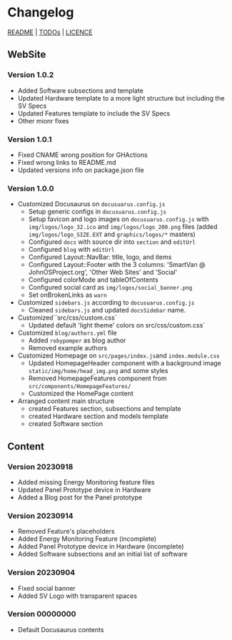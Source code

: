 # Changelog

[README](README.md) | [TODOs](TODOs.md) | [LICENCE](LICENCE.md)


## WebSite

### Version 1.0.2

* Added Software subsections and template
* Updated Hardware template to a more light structure but including the SV Specs
* Updated Features template to include the SV Specs
* Other mionr fixes

### Version 1.0.1

* Fixed CNAME wrong position for GHActions
* Fixed wrong links to README.md
* Updated versions info on package.json file

### Version 1.0.0

* Customized Docusaurus on `docusuarus.config.js`
    * Setup generic configs in `docusuarus.config.js`
    * Setup favicon and logo images on `docusuarus.config.js` with `img/logos/logo_32.ico` and  `img/logos/logo_200.png` files (added `img/logos/logo_SIZE.EXT` and `graphics/logos/*` masters)
    * Configured `docs` with source dir into `section` and `editUrl`
    * Configured `blog` with `editUrl`
    * Configured Layout::NavBar: title, logo, and items
    * Configured Layout::Footer with the 3 columns: 'SmartVan @ JohnOSProject.org', 'Other Web Sites' and 'Social'
    * Configured colorMode and tableOfContents
    * Configured social card as `img/logos/social_banner.png`
    * Set onBrokenLinks as `warn`
* Customized `sidebars.js` according to `docusuarus.config.js`
    * Cleaned `sidebars.js` and updated `docsSidebar` name.
* Customized``src/css/custom.css`
    * Updated default 'light theme' colors on src/css/custom.css`
* Customized `blog/authors.yml` file
    * Added `robypomper` as blog author
    * Removed example authors
* Customized Homepage on `src/pages/index.js`and `index.module.css`
    * Updated HomepageHeader component with a background image `static/img/home/head_img.png` and some styles
    * Removed HomepageFeatures component from `src/components/HomepageFeatures/`
    * Customized the HomePage content
* Arranged content main structure
    * created Features section, subsections and template 
    * created Hardware section and models template 
    * created Software section 


## Content

### Version 20230918

* Added missing Energy Monitoring feature files
* Updated Panel Prototype device in Hardware
* Added a Blog post for the Panel prototype

### Version 20230914

* Removed Feature's placeholders
* Added Energy Monitoring Feature (incomplete)
* Added Panel Prototype device in Hardware (incomplete)
* Added Software subsections and an initial list of software

### Version 20230904

* Fixed social banner
* Added SV Logo with transparent spaces

### Version 00000000

* Default Docusaurus contents
